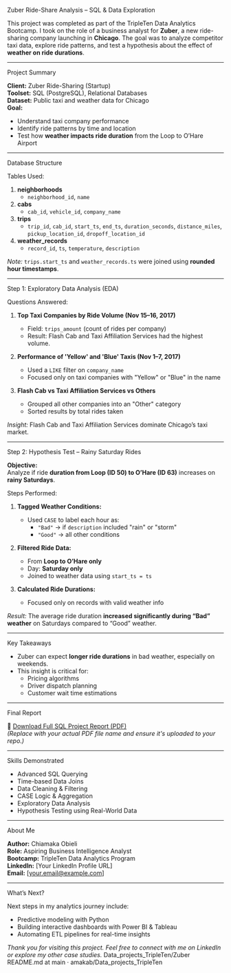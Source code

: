 
Zuber Ride-Share Analysis – SQL & Data Exploration

This project was completed as part of the TripleTen Data Analytics Bootcamp. I took on the role of a business analyst for **Zuber**, a new ride-sharing company launching in **Chicago**. The goal was to analyze competitor taxi data, explore ride patterns, and test a hypothesis about the effect of **weather on ride durations**.

---

Project Summary

**Client:** Zuber Ride-Sharing (Startup)  
**Toolset:** SQL (PostgreSQL), Relational Databases  
**Dataset:** Public taxi and weather data for Chicago  
**Goal:**  
- Understand taxi company performance  
- Identify ride patterns by time and location  
- Test how **weather impacts ride duration** from the Loop to O’Hare Airport

---

Database Structure

Tables Used:

1. **neighborhoods**
   - `neighborhood_id`, `name`
2. **cabs**
   - `cab_id`, `vehicle_id`, `company_name`
3. **trips**
   - `trip_id`, `cab_id`, `start_ts`, `end_ts`, `duration_seconds`, `distance_miles`, `pickup_location_id`, `dropoff_location_id`
4. **weather_records**
   - `record_id`, `ts`, `temperature`, `description`

 *Note:* `trips.start_ts` and `weather_records.ts` were joined using **rounded hour timestamps**.

---

Step 1: Exploratory Data Analysis (EDA)

Questions Answered:

1. **Top Taxi Companies by Ride Volume (Nov 15–16, 2017)**  
   - Field: `trips_amount` (count of rides per company)  
   - Result: Flash Cab and Taxi Affiliation Services had the highest volume.

2. **Performance of 'Yellow' and 'Blue' Taxis (Nov 1–7, 2017)**  
   - Used a `LIKE` filter on `company_name`  
   - Focused only on taxi companies with "Yellow" or "Blue" in the name

3. **Flash Cab vs Taxi Affiliation Services vs Others**  
   - Grouped all other companies into an "Other" category  
   - Sorted results by total rides taken

*Insight:* Flash Cab and Taxi Affiliation Services dominate Chicago’s taxi market.

---

Step 2: Hypothesis Test – Rainy Saturday Rides

**Objective:**  
Analyze if ride **duration from Loop (ID 50) to O’Hare (ID 63)** increases on **rainy Saturdays**.

Steps Performed:

1. **Tagged Weather Conditions:**
   - Used `CASE` to label each hour as:
     - `"Bad"` → if `description` included "rain" or "storm"
     - `"Good"` → all other conditions

2. **Filtered Ride Data:**
   - From **Loop to O’Hare only**
   - Day: **Saturday only**
   - Joined to weather data using `start_ts = ts`

3. **Calculated Ride Durations:**
   - Focused only on records with valid weather info

*Result:* The average ride duration **increased significantly during “Bad” weather** on Saturdays compared to “Good” weather.

---

Key Takeaways

- Zuber can expect **longer ride durations** in bad weather, especially on weekends.
- This insight is critical for:
  - Pricing algorithms
  - Driver dispatch planning
  - Customer wait time estimations

---

Final Report

📎 [Download Full SQL Project Report (PDF)](./Your_Zuber_Project_File.pdf)  
_(Replace with your actual PDF file name and ensure it's uploaded to your repo.)_

---

Skills Demonstrated

- Advanced SQL Querying
- Time-based Data Joins
- Data Cleaning & Filtering
- CASE Logic & Aggregation
- Exploratory Data Analysis
- Hypothesis Testing using Real-World Data

---

About Me

**Author:** Chiamaka Obieli  
**Role:** Aspiring Business Intelligence Analyst  
**Bootcamp:** TripleTen Data Analytics Program  
**LinkedIn:** [Your LinkedIn Profile URL]  
**Email:** [your.email@example.com]

---

What’s Next?

Next steps in my analytics journey include:
- Predictive modeling with Python
- Building interactive dashboards with Power BI & Tableau
- Automating ETL pipelines for real-time insights

_Thank you for visiting this project. Feel free to connect with me on LinkedIn or explore my other case studies._
Data_projects_TripleTen/Zuber README.md at main · amakab/Data_projects_TripleTen 

